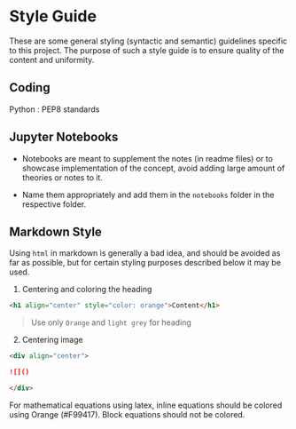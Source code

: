 # Style Guide

These are some general styling (syntactic and semantic) guidelines specific to this project. The purpose of such a style guide is to ensure quality of the content and uniformity.

## Coding 

Python : PEP8 standards

## Jupyter Notebooks

- Notebooks are meant to supplement the notes (in readme files) or to showcase implementation of the concept, avoid adding large amount of theories or notes to it.

- Name them appropriately and add them in the `notebooks` folder in the respective folder.

## Markdown Style 

Using `html` in markdown is generally a bad idea, and should be avoided as far as possible, but for certain styling purposes described below it may be used.

1. Centering and coloring the heading

```markdown 
<h1 align="center" style="color: orange">Content</h1>
```

> Use only `Orange` and `light grey` for heading 
 
2. Centering image

```markdown
<div align="center">

![]()

</div>
```

For mathematical equations using latex, inline equations should be colored using Orange (#F99417). Block equations should not be colored.